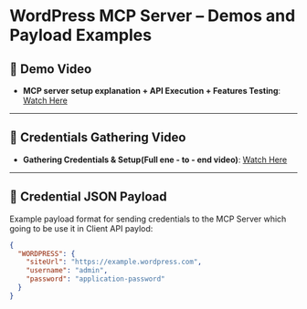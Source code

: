 # WordPress MCP Server – Demos and Payload Examples

## 🎥 Demo Video
- **MCP server setup explanation + API Execution + Features Testing**: [Watch Here](https://your-demo-video-link.com)

---

## 🎥 Credentials Gathering Video
- **Gathering Credentials & Setup(Full ene - to - end video)**: [Watch Here](https://your-demo-video-link.com)

---

## 🔐 Credential JSON Payload
Example payload format for sending credentials to the MCP Server which going to be use it in Client API paylod:
```json
{
  "WORDPRESS": {
    "siteUrl": "https://example.wordpress.com",
    "username": "admin",
    "password": "application-password"
  }
}
```
